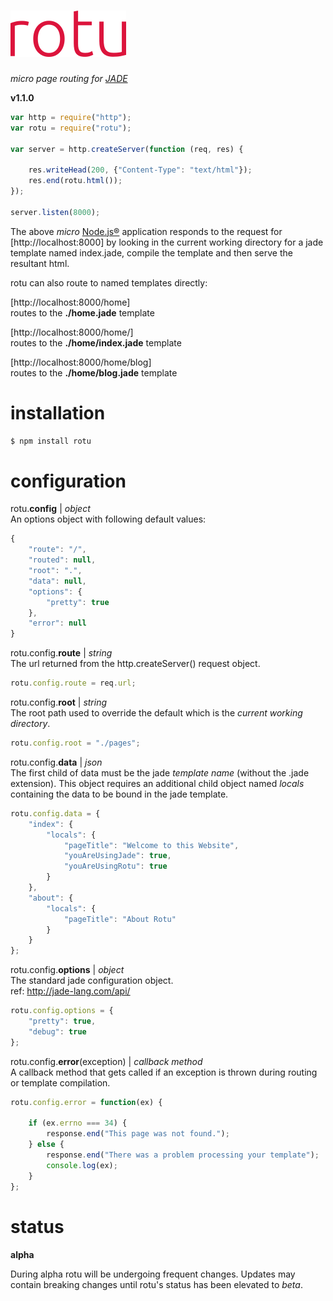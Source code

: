 
# [![rotu](./rotu.png)](https://www.npmjs.com/package/rotu)  
_micro page routing for [JADE](http://jade-lang.com)_

**v1.1.0**

```javascript
var http = require("http");
var rotu = require("rotu");

var server = http.createServer(function (req, res) {

    res.writeHead(200, {"Content-Type": "text/html"});
    res.end(rotu.html());
});

server.listen(8000);
```

The above _micro_ [Node.js&reg;](https://nodejs.org) application responds to the request for [http://localhost:8000] by looking in the current working directory for a jade template named index.jade, compile the template and then serve the resultant html.

rotu can also route to named templates directly:

[http://localhost:8000/home]  
routes to the **./home.jade** template

[http://localhost:8000/home/]   
routes to the **./home/index.jade** template

[http://localhost:8000/home/blog]  
routes to the **./home/blog.jade** template

# installation
```bash
$ npm install rotu
```

# configuration

rotu.**config** | _object_  
An options object with following default values:  
```javascript
{
    "route": "/",
    "routed": null,
    "root": ".",
    "data": null,
    "options": {
        "pretty": true
    },
    "error": null
}
```




rotu.config.**route** | _string_  
The url returned from the http.createServer() request object.

```javascript
rotu.config.route = req.url;
```

rotu.config.**root** | _string_  
The root path used to override the default which is the _current working directory_.

```javascript
rotu.config.root = "./pages";
```

rotu.config.**data** | _json_  
The first child of data must be the jade _template name_ (without the .jade extension). This object requires an additional child object named _locals_ containing the data to be bound in the jade template.

```javascript
rotu.config.data = {
    "index": {
        "locals": {
            "pageTitle": "Welcome to this Website",
            "youAreUsingJade": true,
            "youAreUsingRotu": true
        }
    },
    "about": {
        "locals": {
            "pageTitle": "About Rotu"
        }
    }
};
```

rotu.config.**options** | _object_  
The standard jade configuration object.  
ref: http://jade-lang.com/api/

```javascript
rotu.config.options = {
    "pretty": true,
    "debug": true
};
```
rotu.config.**error**(exception) | _callback method_  
A callback method that gets called if an exception is thrown during routing or template compilation.

```javascript
rotu.config.error = function(ex) {

    if (ex.errno === 34) {
        response.end("This page was not found.");
    } else {
        response.end("There was a problem processing your template");
        console.log(ex);
    }
};
```




# status
**alpha**

During alpha rotu will be undergoing frequent changes. Updates may contain breaking changes until rotu's status has been elevated to _beta_.
